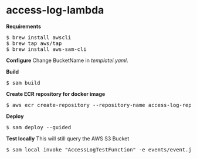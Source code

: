 # access-log-lambda

**Requirements**
<pre>
$ brew install awscli
$ brew tap aws/tap
$ brew install aws-sam-cli
</pre>

**Configure**
Change BucketName in *templatei.yaml*.

**Build**
<pre>
$ sam build
</pre>

**Create ECR repository for docker image**
<pre>
$ aws ecr create-repository --repository-name access-log-repository --image-tag-mutability IMMUTABLE --image-scanning-configuration scanOnPush=true
</pre>

**Deploy**
<pre>
$ sam deploy --guided
</pre>

**Test locally**
This will still query the AWS S3 Bucket
<pre>
$ sam local invoke "AccessLogTestFunction" -e events/event.json
</pre>

